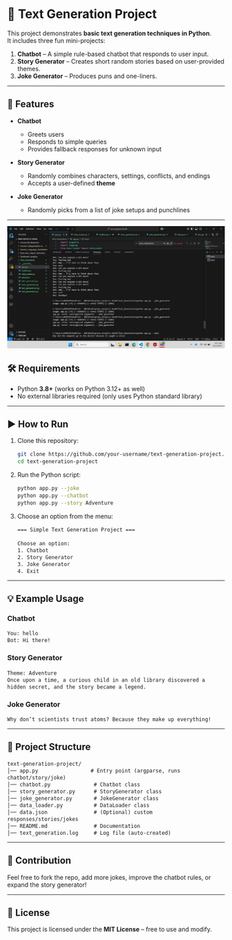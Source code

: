 # 📝 Text Generation Project

This project demonstrates **basic text generation techniques in Python**.  
It includes three fun mini-projects:
1. **Chatbot** – A simple rule-based chatbot that responds to user input.
2. **Story Generator** – Creates short random stories based on user-provided themes.
3. **Joke Generator** – Produces puns and one-liners.

---

## 🚀 Features
- **Chatbot**
  - Greets users
  - Responds to simple queries
  - Provides fallback responses for unknown input

- **Story Generator**
  - Randomly combines characters, settings, conflicts, and endings
  - Accepts a user-defined **theme**

- **Joke Generator**
  - Randomly picks from a list of joke setups and punchlines

---

 ![Image Alt](https://github.com/wns-abhishekkum/wns-projects-GenAI/blob/35f5f52970b4366b75f485aca6db5873d8a76580/Text_Generation/Screenshot%20(44).png)

## 🛠 Requirements
- Python **3.8+** (works on Python 3.12+ as well)
- No external libraries required (only uses Python standard library)

---

## ▶️ How to Run

1. Clone this repository:
   ```bash
   git clone https://github.com/your-username/text-generation-project.git
   cd text-generation-project
   ```

2. Run the Python script:
   ```bash
   python app.py --joke
   python app.py --chatbot
   python app.py --story Adventure
   
   ```

3. Choose an option from the menu:
   ```
   === Simple Text Generation Project ===

   Choose an option:
   1. Chatbot
   2. Story Generator
   3. Joke Generator
   4. Exit
   ```

---

## 💡 Example Usage

### Chatbot
```
You: hello
Bot: Hi there!
```

### Story Generator
```
Theme: Adventure
Once upon a time, a curious child in an old library discovered a hidden secret, and the story became a legend.
```

### Joke Generator
```
Why don’t scientists trust atoms? Because they make up everything!
```

---

## 📂 Project Structure
```
text-generation-project/
│── app.py                 # Entry point (argparse, runs chatbot/story/joke)
│── chatbot.py              # Chatbot class
│── story_generator.py      # StoryGenerator class
│── joke_generator.py       # JokeGenerator class
│── data_loader.py          # DataLoader class
│── data.json               # (Optional) custom responses/stories/jokes
│── README.md               # Documentation
│── text_generation.log     # Log file (auto-created)

```

---

## 🤝 Contribution
Feel free to fork the repo, add more jokes, improve the chatbot rules, or expand the story generator!

---

## 📜 License
This project is licensed under the **MIT License** – free to use and modify.
